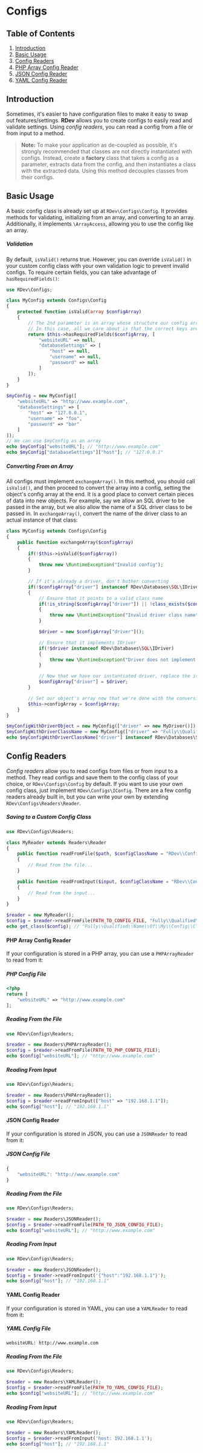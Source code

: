 # Configs

## Table of Contents
1. [Introduction](#introduction)
2. [Basic Usage](#basic-usage)
3. [Config Readers](#config-readers)
  1. [PHP Array Config Reader](#php-array-config-reader)
  2. [JSON Config Reader](#json-config-reader)
  3. [YAML Config Reader](#yaml-config-reader)

## Introduction
Sometimes, it's easier to have configuration files to make it easy to swap out features/settings.  **RDev** allows you to create configs to easily read and validate settings.  Using *config readers*, you can read a config from a file or from input to a method.

> **Note:** To make your application as de-coupled as possible, it's strongly recommended that classes are not directly instantiated with configs.  Instead, create a **factory** class that takes a config as a parameter, extracts data from the config, and then instantiates a class with the extracted data.  Using this method decouples classes from their configs.

## Basic Usage
A basic config class is already set up at `RDev\Configs\Config`.  It provides methods for validating, initializing from an array, and converting to an array.  Additionally, it implements `\ArrayAccess`, allowing you to use the config like an array.

##### Validation
By default, `isValid()` returns true.  However, you can override `isValid()` in your custom config class with your own validation logic to prevent invalid configs.  To require certain fields, you can take advantage of `hasRequiredFields()`:
```php
use RDev\Configs;

class MyConfig extends Configs\Config
{
    protected function isValid(array $configArray)
    {
        // The 2nd parameter is an array whose structure our config array must adhere to
        // In this case, all we care about is that the correct keys are set, which is why the values are all set to null
        return $this->hasRequiredFields($configArray, [
            "websiteURL" => null,
            "databaseSettings" => [
                "host" => null,
                "username" => null,
                "password" => null
            ]
        ]);
    }
}

$myConfig = new MyConfig([
    "websiteURL" => "http://www.example.com",
    "databaseSettings" => [
        "host" => "127.0.0.1",
        "username" => "foo",
        "password" => "bar"
    ]
]);
// We can use $myConfig as an array
echo $myConfig["websiteURL"]; // "http://www.example.com"
echo $myConfig["databaseSettings"]["host"]; // "127.0.0.1"
```

##### Converting From an Array
All configs must implement `exchangeArray()`.  In this method, you should call `isValid()`, and then proceed to convert the array into a config, setting the object's config array at the end.  It is a good place to convert certain pieces of data into new objects.  For example, say we allow an SQL driver to be passed in the array, but we also allow the name of a SQL driver class to be passed in.  In `exchangeArray()`, convert the name of the driver class to an actual instance of that class:
```php
class MyConfig extends Configs\Config
{
    public function exchangeArray($configArray)
    {
        if(!$this->isValid($configArray))
        {
            throw new \RuntimeException("Invalid config");
        }

        // If it's already a driver, don't bother converting
        if(!$configArray["driver"] instanceof RDev\Databases\SQL\IDriver)
        {
            // Ensure that it points to a valid class name
            if(!is_string($configArray["driver"]) || !class_exists($configArray["driver"]))
            {
                throw new \RuntimeException("Invalid driver class name");
            }

            $driver = new $configArray["driver"]();

            // Ensure that it implements IDriver
            if(!$driver instanceof RDev\Databases\SQL\IDriver)
            {
                throw new \RuntimeException("Driver does not implement IDriver");
            }

            // Now that we have our instantiated driver, replace the item in the config array with the driver
            $configArray["driver"] = $driver;
        }

        // Set our object's array now that we're done with the conversions
        $this->configArray = $configArray;
    }
}

$myConfigWithDriverObject = new MyConfig(["driver" => new MyDriver()]); // Valid
$myConfigWithDriverClassName = new MyConfig(["driver" => "Fully\\Qualified\\Name\\Of\\My\\Driver\\Class"]); // Valid
echo $myConfigWithDriverClassName["driver"] instanceof RDev\Databases\SQL\IDriver; // "1"
```

## Config Readers
*Config readers* allow you to read configs from files or from input to a method.  They read configs and save them to the config class of your choice, or `RDev\Configs\Config` by default.  If you want to use your own config class, just implement `RDev\Configs\IConfig`.  There are a few config readers already built in, but you can write your own by extending `RDev\Configs\Readers\Reader`.

##### Saving to a Custom Config Class
```php
use RDev\Configs\Readers;

class MyReader extends Readers\Reader
{
    public function readFromFile($path, $configClassName = "RDev\\Configs\\Config")
    {
        // Read from the file...
    }

    public function readFromInput($input, $configClassName = "RDev\\Configs\\Config")
    {
        // Read from the input...
    }
}

$reader = new MyReader();
$config = $reader->readFromFile(PATH_TO_CONFIG_FILE, "Fully\\Qualified\\Name\\Of\\My\\Config\\Class");
echo get_class($config); // "Fully\\Qualified\\Name\\Of\\My\\Config\\Class"
```

#### PHP Array Config Reader
If your configuration is stored in a PHP array, you can use a `PHPArrayReader` to read from it:

##### PHP Config File
```php
<?php
return [
    "websiteURL" => "http://www.example.com"
];
```
##### Reading From the File
```php
use RDev\Configs\Readers;

$reader = new Readers\PHPArrayReader();
$config = $reader->readFromFile(PATH_TO_PHP_CONFIG_FILE);
echo $config["websiteURL"]; // "http://www.example.com"
```
##### Reading From Input
```php
use RDev\Configs\Readers;

$reader = new Readers\PHPArrayReader();
$config = $reader->readFromInput(["host" => "192.168.1.1"]);
echo $config["host"]; // "192.168.1.1"
```

#### JSON Config Reader
If your configuration is stored in JSON, you can use a `JSONReader` to read from it:

##### JSON Config File
```javascript
{
    "websiteURL": "http://www.example.com"
}
```
##### Reading From the File
```php
use RDev\Configs\Readers;

$reader = new Readers\JSONReader();
$config = $reader->readFromFile(PATH_TO_JSON_CONFIG_FILE);
echo $config["websiteURL"]; // "http://www.example.com"
```
##### Reading From Input
```php
use RDev\Configs\Readers;

$reader = new Readers\JSONReader();
$config = $reader->readFromInput('{"host":"192.168.1.1"}');
echo $config["host"]; // "192.168.1.1"
```

#### YAML Config Reader
If your configuration is stored in YAML, you can use a `YAMLReader` to read from it:

##### YAML Config File
```
websiteURL: http://www.example.com
```
##### Reading From the File
```php
use RDev\Configs\Readers;

$reader = new Readers\YAMLReader();
$config = $reader->readFromFile(PATH_TO_YAML_CONFIG_FILE);
echo $config["websiteURL"]; // "http://www.example.com"
```
##### Reading From Input
```php
use RDev\Configs\Readers;

$reader = new Readers\YAMLReader();
$config = $reader->readFromInput('host: 192.168.1.1');
echo $config["host"]; // "192.168.1.1"
```